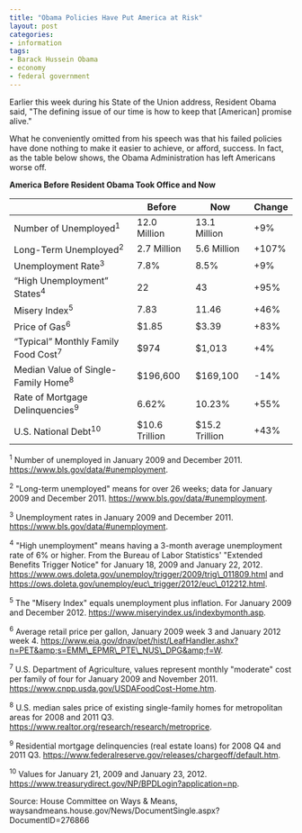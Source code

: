 ```yaml
---
title: "Obama Policies Have Put America at Risk"
layout: post
categories:
- information
tags:
- Barack Hussein Obama
- economy
- federal government
---
```


Earlier this week during his State of the Union address, Resident Obama said, "The defining issue of our time is how to keep that \[American\] promise alive."

What he conveniently omitted from his speech was that his failed policies have done nothing to make it easier to achieve, or afford, success. In fact, as the table below shows, the Obama Administration has left Americans worse off.

**America Before Resident Obama Took Office and Now**

<table>
<colgroup>
<col>
<col>
<col>
<col>
</colgroup>
<thead>
<tr>
	<th> </th>
	<th> Before </th>
	<th> Now </th>
	<th> Change </th>
</tr>
</thead>
<tbody>
<tr>
	<td> Number of Unemployed<sup>1</sup> </td>
	<td> 12.0 Million </td>
	<td> 13.1 Million </td>
	<td> +9% </td>
</tr>
<tr>
	<td> Long-Term Unemployed<sup>2</sup> </td>
	<td> 2.7 Million </td>
	<td> 5.6 Million </td>
	<td> +107% </td>
</tr>
<tr>
	<td> Unemployment Rate<sup>3</sup> </td>
	<td> 7.8% </td>
	<td> 8.5% </td>
	<td> +9% </td>
</tr>
<tr>
	<td> “High Unemployment” States<sup>4</sup> </td>
	<td> 22 </td>
	<td> 43 </td>
	<td> +95% </td>
</tr>
<tr>
	<td> Misery Index<sup>5</sup> </td>
	<td> 7.83 </td>
	<td> 11.46 </td>
	<td> +46% </td>
</tr>
<tr>
	<td> Price of Gas<sup>6</sup> </td>
	<td> $1.85 </td>
	<td> $3.39 </td>
	<td> +83% </td>
</tr>
<tr>
	<td> “Typical” Monthly Family Food Cost<sup>7</sup> </td>
	<td> $974 </td>
	<td> $1,013 </td>
	<td> +4% </td>
</tr>
<tr>
	<td> Median Value of Single-Family Home<sup>8</sup> </td>
	<td> $196,600 </td>
	<td> $169,100 </td>
	<td> -14% </td>
</tr>
<tr>
	<td> Rate of Mortgage Delinquencies<sup>9</sup> </td>
	<td> 6.62% </td>
	<td> 10.23% </td>
	<td> +55% </td>
</tr>
<tr>
	<td> U.S. National Debt<sup>10</sup> </td>
	<td> $10.6 Trillion </td>
	<td> $15.2 Trillion </td>
	<td> +43% </td>
</tr>
</tbody>
</table>

<sup>1</sup> Number of unemployed in January 2009 and December 2011. https://www.bls.gov/data/#unemployment.

<sup>2</sup> "Long-term unemployed" means for over 26 weeks; data for January 2009 and December 2011. https://www.bls.gov/data/#unemployment.

<sup>3</sup> Unemployment rates in January 2009 and December 2011. https://www.bls.gov/data/#unemployment.

<sup>4</sup> "High unemployment" means having a 3-month average unemployment rate of 6% or higher. From the Bureau of Labor Statistics' "Extended Benefits Trigger Notice" for January 18, 2009 and January 22, 2012. https://www.ows.doleta.gov/unemploy/trigger/2009/trig\_011809.html and https://ows.doleta.gov/unemploy/euc\_trigger/2012/euc\_012212.html.

<sup>5</sup> The "Misery Index" equals unemployment plus inflation. For January 2009 and December 2012. https://www.miseryindex.us/indexbymonth.asp.

<sup>6</sup> Average retail price per gallon, January 2009 week 3 and January 2012 week 4. 
https://www.eia.gov/dnav/pet/hist/LeafHandler.ashx?n=PET&amp;s=EMM\_EPMR\_PTE\_NUS\_DPG&amp;f=W.

<sup>7</sup> U.S. Department of Agriculture, values represent monthly "moderate" cost per family of four for January 2009 and November 2011. https://www.cnpp.usda.gov/USDAFoodCost-Home.htm.

<sup>8</sup> U.S. median sales price of existing single-family homes for metropolitan areas for 2008 and 2011 Q3. 
https://www.realtor.org/research/research/metroprice.

<sup>9</sup> Residential mortgage delinquencies (real estate loans) for 2008 Q4 and 2011 Q3. 
https://www.federalreserve.gov/releases/chargeoff/default.htm.

<sup>10</sup> Values for January 21, 2009 and January 23, 2012. https://www.treasurydirect.gov/NP/BPDLogin?application=np.

Source: House Committee on Ways & Means, waysandmeans.house.gov/News/DocumentSingle.aspx?DocumentID=276866
